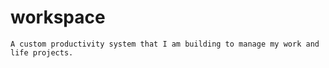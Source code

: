 # workspace

```
A custom productivity system that I am building to manage my work and life projects.
```